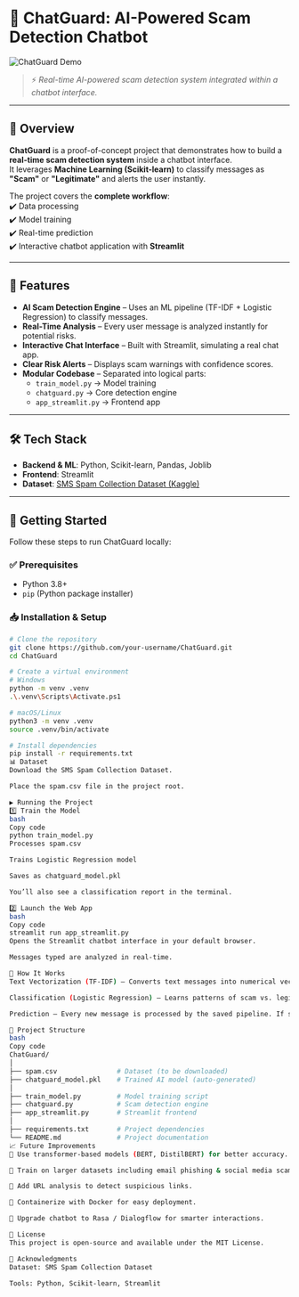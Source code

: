# 🤖 ChatGuard: AI-Powered Scam Detection Chatbot

![ChatGuard Demo](./chatguard-demo.gif)

> ⚡ *Real-time AI-powered scam detection system integrated within a chatbot interface.*

---

## 📌 Overview

**ChatGuard** is a proof-of-concept project that demonstrates how to build a **real-time scam detection system** inside a chatbot interface.  
It leverages **Machine Learning (Scikit-learn)** to classify messages as **"Scam"** or **"Legitimate"** and alerts the user instantly.

The project covers the **complete workflow**:  
✔️ Data processing  
✔️ Model training  
✔️ Real-time prediction  
✔️ Interactive chatbot application with **Streamlit**

---

## 🚀 Features

- **AI Scam Detection Engine** – Uses an ML pipeline (TF-IDF + Logistic Regression) to classify messages.  
- **Real-Time Analysis** – Every user message is analyzed instantly for potential risks.  
- **Interactive Chat Interface** – Built with Streamlit, simulating a real chat app.  
- **Clear Risk Alerts** – Displays scam warnings with confidence scores.  
- **Modular Codebase** – Separated into logical parts:  
  - `train_model.py` → Model training  
  - `chatguard.py` → Core detection engine  
  - `app_streamlit.py` → Frontend app  

---

## 🛠️ Tech Stack

- **Backend & ML**: Python, Scikit-learn, Pandas, Joblib  
- **Frontend**: Streamlit  
- **Dataset**: [SMS Spam Collection Dataset (Kaggle)](https://www.kaggle.com/datasets/uciml/sms-spam-collection-dataset)  

---

## 🔧 Getting Started

Follow these steps to run ChatGuard locally:

### ✅ Prerequisites
- Python 3.8+  
- `pip` (Python package installer)

### 📥 Installation & Setup

```bash
# Clone the repository
git clone https://github.com/your-username/ChatGuard.git
cd ChatGuard

# Create a virtual environment
# Windows
python -m venv .venv
.\.venv\Scripts\Activate.ps1

# macOS/Linux
python3 -m venv .venv
source .venv/bin/activate

# Install dependencies
pip install -r requirements.txt
📊 Dataset
Download the SMS Spam Collection Dataset.

Place the spam.csv file in the project root.

▶️ Running the Project
1️⃣ Train the Model
bash
Copy code
python train_model.py
Processes spam.csv

Trains Logistic Regression model

Saves as chatguard_model.pkl

You’ll also see a classification report in the terminal.

2️⃣ Launch the Web App
bash
Copy code
streamlit run app_streamlit.py
Opens the Streamlit chatbot interface in your default browser.

Messages typed are analyzed in real-time.

🤖 How It Works
Text Vectorization (TF-IDF) – Converts text messages into numerical vectors. Uses ngram_range=(1, 2) to capture both words and phrases.

Classification (Logistic Regression) – Learns patterns of scam vs. legitimate messages. class_weight='balanced' ensures scam detection isn’t ignored due to class imbalance.

Prediction – Every new message is processed by the saved pipeline. If scam probability > threshold (50%), a warning alert is triggered.

📂 Project Structure
bash
Copy code
ChatGuard/
│
├── spam.csv               # Dataset (to be downloaded)
├── chatguard_model.pkl    # Trained AI model (auto-generated)
│
├── train_model.py         # Model training script
├── chatguard.py           # Scam detection engine
├── app_streamlit.py       # Streamlit frontend
│
├── requirements.txt       # Project dependencies
└── README.md              # Project documentation
📈 Future Improvements
🔹 Use transformer-based models (BERT, DistilBERT) for better accuracy.

🔹 Train on larger datasets including email phishing & social media scams.

🔹 Add URL analysis to detect suspicious links.

🔹 Containerize with Docker for easy deployment.

🔹 Upgrade chatbot to Rasa / Dialogflow for smarter interactions.

📜 License
This project is open-source and available under the MIT License.

🙌 Acknowledgments
Dataset: SMS Spam Collection Dataset

Tools: Python, Scikit-learn, Streamlit

